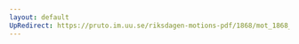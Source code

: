 ```yaml
---
layout: default
UpRedirect: https://pruto.im.uu.se/riksdagen-motions-pdf/1868/mot_1868__ak__219.pdf
---
```

